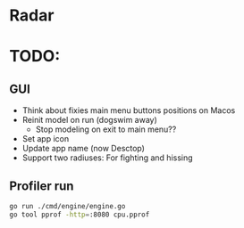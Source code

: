 # Radar

# TODO:

## GUI
 - Think about fixies main menu buttons positions on Macos
 - Reinit model on run (dogswim away)
   - Stop modeling on exit to main menu??
 - Set app icon
 - Update app name (now Desctop)
 - Support two radiuses: For fighting and hissing

## Profiler run

```bash
go run ./cmd/engine/engine.go
go tool pprof -http=:8080 cpu.pprof

```